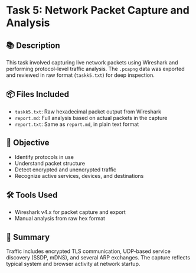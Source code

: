 # Task 5: Network Packet Capture and Analysis

## 📚 Description
This task involved capturing live network packets using Wireshark and performing protocol-level traffic analysis. The `.pcapng` data was exported and reviewed in raw format (`taskk5.txt`) for deep inspection.

## 📦 Files Included
- `taskk5.txt`: Raw hexadecimal packet output from Wireshark
- `report.md`: Full analysis based on actual packets in the capture
- `report.txt`: Same as `report.md`, in plain text format

## 🧪 Objective
- Identify protocols in use
- Understand packet structure
- Detect encrypted and unencrypted traffic
- Recognize active services, devices, and destinations

## 🛠 Tools Used
- Wireshark v4.x for packet capture and export
- Manual analysis from raw hex format

## 📎 Summary
Traffic includes encrypted TLS communication, UDP-based service discovery (SSDP, mDNS), and several ARP exchanges. The capture reflects typical system and browser activity at network startup.
